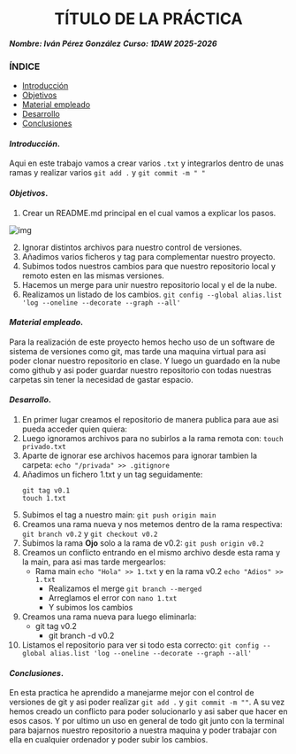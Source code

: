 
<center>

# TÍTULO DE LA PRÁCTICA


</center>

***Nombre: Iván Pérez González***
***Curso: 1DAW 2025-2026*** 

### ÍNDICE

+ [Introducción](#id1)
+ [Objetivos](#id2)
+ [Material empleado](#id3)
+ [Desarrollo](#id4)
+ [Conclusiones](#id5)


#### ***Introducción***. <a name="id1"></a>

Aqui en este trabajo vamos a crear varios `.txt` y integrarlos dentro de unas ramas y realizar varios `git add .` y `git commit -m " "`


#### ***Objetivos***. <a name="id2"></a>

  1. Crear un README.md principal en el cual vamos a explicar los pasos.

  ![img](/img/imagen1.png)

  2. Ignorar distintos archivos para nuestro control de versiones.
  3. Añadimos varios ficheros y tag para complementar nuestro proyecto.
  4. Subimos todos nuestros cambios para que nuestro repositorio local y remoto esten en las mismas versiones.
  5. Hacemos un merge para unir nuestro repositorio local y el de la nube.
  6. Realizamos un listado de los cambios. `git config --global alias.list 'log --oneline --decorate --graph --all'`


#### ***Material empleado***. <a name="id3"></a>

Para la realización de este proyecto hemos hecho uso de un software de sistema de versiones como git, mas tarde una maquina virtual para asi poder clonar nuestro repositorio en clase.
Y luego un guardado en la nube como github y asi poder guardar nuestro repositorio con todas nuestras carpetas sin tener la necesidad de gastar espacio.


#### ***Desarrollo***. <a name="id4"></a>

  1. En primer lugar creamos el repositorio de manera publica para aue asi pueda acceder quien quiera:
  2. Luego ignoramos archivos para no subirlos a la rama remota con: `touch privado.txt`
  3. Aparte de ignorar ese archivos hacemos para ignorar tambien la carpeta: `echo "/privada" >> .gitignore`
  4. Añadimos un fichero 1.txt y un tag seguidamente:
       ```
       git tag v0.1
       touch 1.txt
       ```
  5. Subimos el tag a nuestro main: `git push origin main`
  6. Creamos una rama nueva y nos metemos dentro de la rama respectiva: `git branch v0.2` y `git checkout v0.2`
  7. Subimos la rama **Ojo** solo a la rama de v0.2: `git push origin v0.2`
  8. Creamos un conflicto entrando en el mismo archivo desde esta rama y la main, para asi mas tarde mergearlos:
     - Rama main `echo "Hola" >> 1.txt` y en la rama v0.2 `echo "Adios" >> 1.txt`
         - Realizamos el merge `git branch --merged`
         - Arreglamos el error con `nano 1.txt`
         - Y subimos los cambios
  9. Creamos una rama nueva para luego eliminarla:
      - git tag v0.2
        - git branch -d v0.2
  10. Listamos el repositorio para ver si todo esta correcto: `git config --global alias.list 'log --oneline --decorate --graph --all'`
      
         


#### ***Conclusiones***. <a name="id5"></a>

En esta practica he aprendido a manejarme mejor con el control de versiones de git y asi poder realizar `git add .` y `git commit -m ""`.
A su vez hemos creado un conflicto para poder solucionarlo y asi saber que hacer en esos casos. Y por ultimo un uso en general de todo git junto con la terminal para bajarnos nuestro repositorio a nuestra maquina y poder trabajar con ella en cualquier ordenador y poder subir los cambios.
